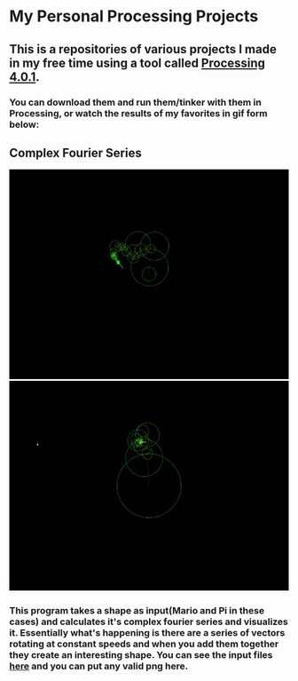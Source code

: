 # My Personal Processing Projects
## This is a repositories of various projects I made in my free time using a tool called [Processing 4.0.1](https://processing.org/download). 
### You can download them and run them/tinker with them in Processing, or watch the results of my favorites in gif form below:

## Complex Fourier Series
![fourier](gifs/fourier_Mario.gif)
![fourier](gifs/fourier_PI.gif)

### This program takes a shape as input(Mario and Pi in these cases) and calculates it's complex fourier series and visualizes it. Essentially what's happening is there are a series of vectors rotating at constant speeds and when you add them together they create an interesting shape. You can see the input files [here](https://github.com/Stephen-Schuster/ProcessingProjects/tree/main/Processing/fourier/data) and you can put any valid png here.


